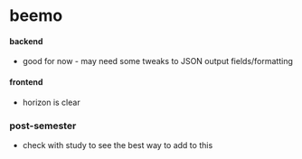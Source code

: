 beemo
=====

#### backend

* good for now - may need some tweaks to JSON output fields/formatting

#### frontend

* horizon is clear

### post-semester

* check with study to see the best way to add to this
